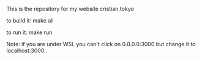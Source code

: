 This is the repository for my website cristian.tokyo

to build it:
make all

to run it:
make run

Note: if you are under WSL you can't click on 0.0.0.0:3000 but change it to localhost:3000
.

